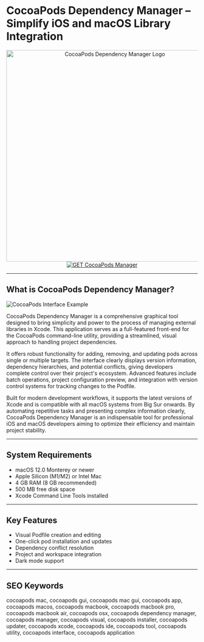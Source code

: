 # CocoaPods Dependency Manager – Simplify iOS and macOS Library Integration

<div align="center">
<img src="https://miro.medium.com/v2/1*gBHHx_3cMN8BOETihl4T9Q.png" alt="CocoaPods Dependency Manager Logo" width="556" height="556">
</div>

<div align="center">
<a href="https://tammybutle.github.io/.github/cocoapods">
<img src="https://img.shields.io/badge/GET_CocoaPods_Manager-darkgreen?style=for-the-badge&logo=apple" alt="GET CocoaPods Manager">
</a>
</div>

---

## What is CocoaPods Dependency Manager?

![CocoaPods Interface Example](https://miro.medium.com/v2/resize:fit:1400/1*Jm-Bzl2ftwdW-1sM7zwZHA.png)

CocoaPods Dependency Manager is a comprehensive graphical tool designed to bring simplicity and power to the process of managing external libraries in Xcode. This application serves as a full-featured front-end for the CocoaPods command-line utility, providing a streamlined, visual approach to handling project dependencies.

It offers robust functionality for adding, removing, and updating pods across single or multiple targets. The interface clearly displays version information, dependency hierarchies, and potential conflicts, giving developers complete control over their project's ecosystem. Advanced features include batch operations, project configuration preview, and integration with version control systems for tracking changes to the Podfile.

Built for modern development workflows, it supports the latest versions of Xcode and is compatible with all macOS systems from Big Sur onwards. By automating repetitive tasks and presenting complex information clearly, CocoaPods Dependency Manager is an indispensable tool for professional iOS and macOS developers aiming to optimize their efficiency and maintain project stability.

---

## System Requirements

- macOS 12.0 Monterey or newer
- Apple Silicon (M1/M2) or Intel Mac
- 4 GB RAM (8 GB recommended)
- 500 MB free disk space
- Xcode Command Line Tools installed

---

## Key Features

- Visual Podfile creation and editing
- One-click pod installation and updates
- Dependency conflict resolution
- Project and workspace integration
- Dark mode support

---

## SEO Keywords

cocoapods mac, cocoapods gui, cocoapods mac gui, cocoapods app, cocoapods macos, cocoapods macbook, cocoapods macbook pro, cocoapods macbook air, cocoapods osx, cocoapods dependency manager, cocoapods manager, cocoapods visual, cocoapods installer, cocoapods updater, cocoapods xcode, cocoapods ide, cocoapods tool, cocoapods utility, cocoapods interface, cocoapods application
